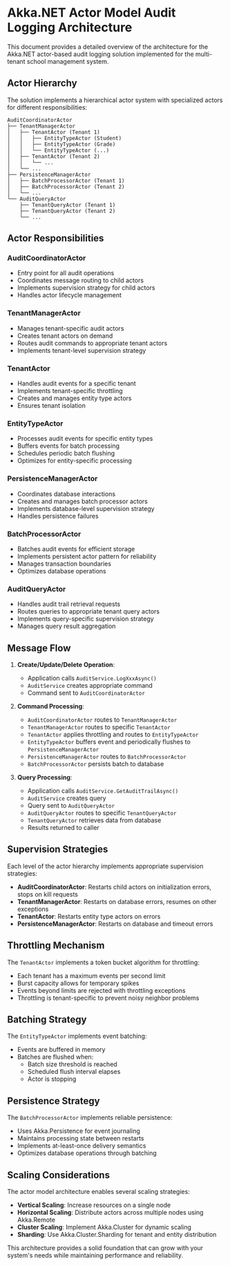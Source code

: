# Akka.NET Actor Model Audit Logging Architecture

This document provides a detailed overview of the architecture for the Akka.NET actor-based audit logging solution implemented for the multi-tenant school management system.

## Actor Hierarchy

The solution implements a hierarchical actor system with specialized actors for different responsibilities:

```
AuditCoordinatorActor
├── TenantManagerActor
│   ├── TenantActor (Tenant 1)
│   │   ├── EntityTypeActor (Student)
│   │   ├── EntityTypeActor (Grade)
│   │   └── EntityTypeActor (...)
│   ├── TenantActor (Tenant 2)
│   │   └── ...
│   └── ...
├── PersistenceManagerActor
│   ├── BatchProcessorActor (Tenant 1)
│   ├── BatchProcessorActor (Tenant 2)
│   └── ...
└── AuditQueryActor
    ├── TenantQueryActor (Tenant 1)
    ├── TenantQueryActor (Tenant 2)
    └── ...
```

## Actor Responsibilities

### AuditCoordinatorActor
- Entry point for all audit operations
- Coordinates message routing to child actors
- Implements supervision strategy for child actors
- Handles actor lifecycle management

### TenantManagerActor
- Manages tenant-specific audit actors
- Creates tenant actors on demand
- Routes audit commands to appropriate tenant actors
- Implements tenant-level supervision strategy

### TenantActor
- Handles audit events for a specific tenant
- Implements tenant-specific throttling
- Creates and manages entity type actors
- Ensures tenant isolation

### EntityTypeActor
- Processes audit events for specific entity types
- Buffers events for batch processing
- Schedules periodic batch flushing
- Optimizes for entity-specific processing

### PersistenceManagerActor
- Coordinates database interactions
- Creates and manages batch processor actors
- Implements database-level supervision strategy
- Handles persistence failures

### BatchProcessorActor
- Batches audit events for efficient storage
- Implements persistent actor pattern for reliability
- Manages transaction boundaries
- Optimizes database operations

### AuditQueryActor
- Handles audit trail retrieval requests
- Routes queries to appropriate tenant query actors
- Implements query-specific supervision strategy
- Manages query result aggregation

## Message Flow

1. **Create/Update/Delete Operation**:
   - Application calls `AuditService.LogXxxAsync()`
   - `AuditService` creates appropriate command
   - Command sent to `AuditCoordinatorActor`

2. **Command Processing**:
   - `AuditCoordinatorActor` routes to `TenantManagerActor`
   - `TenantManagerActor` routes to specific `TenantActor`
   - `TenantActor` applies throttling and routes to `EntityTypeActor`
   - `EntityTypeActor` buffers event and periodically flushes to `PersistenceManagerActor`
   - `PersistenceManagerActor` routes to `BatchProcessorActor`
   - `BatchProcessorActor` persists batch to database

3. **Query Processing**:
   - Application calls `AuditService.GetAuditTrailAsync()`
   - `AuditService` creates query
   - Query sent to `AuditQueryActor`
   - `AuditQueryActor` routes to specific `TenantQueryActor`
   - `TenantQueryActor` retrieves data from database
   - Results returned to caller

## Supervision Strategies

Each level of the actor hierarchy implements appropriate supervision strategies:

- **AuditCoordinatorActor**: Restarts child actors on initialization errors, stops on kill requests
- **TenantManagerActor**: Restarts on database errors, resumes on other exceptions
- **TenantActor**: Restarts entity type actors on errors
- **PersistenceManagerActor**: Restarts on database and timeout errors

## Throttling Mechanism

The `TenantActor` implements a token bucket algorithm for throttling:

- Each tenant has a maximum events per second limit
- Burst capacity allows for temporary spikes
- Events beyond limits are rejected with throttling exceptions
- Throttling is tenant-specific to prevent noisy neighbor problems

## Batching Strategy

The `EntityTypeActor` implements event batching:

- Events are buffered in memory
- Batches are flushed when:
  - Batch size threshold is reached
  - Scheduled flush interval elapses
  - Actor is stopping

## Persistence Strategy

The `BatchProcessorActor` implements reliable persistence:

- Uses Akka.Persistence for event journaling
- Maintains processing state between restarts
- Implements at-least-once delivery semantics
- Optimizes database operations through batching

## Scaling Considerations

The actor model architecture enables several scaling strategies:

- **Vertical Scaling**: Increase resources on a single node
- **Horizontal Scaling**: Distribute actors across multiple nodes using Akka.Remote
- **Cluster Scaling**: Implement Akka.Cluster for dynamic scaling
- **Sharding**: Use Akka.Cluster.Sharding for tenant and entity distribution

This architecture provides a solid foundation that can grow with your system's needs while maintaining performance and reliability.
